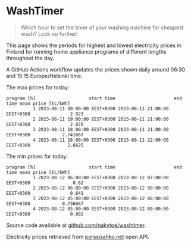 
# WashTimer

> Which hour to set the timer of your washing machine for cheapest wash? Look no further!

This page shows the periods for highest and lowest electricity prices in Finland 
for running home appliance programs of different lengths throughout the day. 

A GitHub Actions workflow updates the prices shown daily around 06:30 and 15:15 Europe/Helsinki time.

The max prices for today:

	program [h]                    start time                      end time mean price [€c/kWh]
	          1 2023-08-11 20:00:00 EEST+0300 2023-08-11 21:00:00 EEST+0300               2.923
	          2 2023-08-11 19:00:00 EEST+0300 2023-08-11 21:00:00 EEST+0300               2.878
	          3 2023-08-11 18:00:00 EEST+0300 2023-08-11 21:00:00 EEST+0300            2.741667
	          4 2023-08-11 18:00:00 EEST+0300 2023-08-11 22:00:00 EEST+0300              2.6625

The min prices for today:

	program [h]                    start time                      end time mean price [€c/kWh]
	          1 2023-08-12 06:00:00 EEST+0300 2023-08-12 07:00:00 EEST+0300                0.62
	          2 2023-08-12 06:00:00 EEST+0300 2023-08-12 08:00:00 EEST+0300               0.641
	          3 2023-08-12 05:00:00 EEST+0300 2023-08-12 08:00:00 EEST+0300            0.736667
	          4 2023-08-12 05:00:00 EEST+0300 2023-08-12 09:00:00 EEST+0300               0.802


Source code available at [github.com/nakytoe/washtimer](https://github.com/nakytoe/washtimer).

Electricity prices retrieved from [porssisahko.net](https://porssisahko.net/api) open API.
